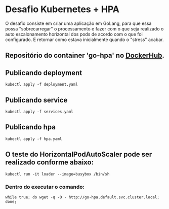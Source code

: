 # Desafio Kubernetes + HPA

O desafio consiste em criar uma aplicação em GoLang, para que essa possa "sobrecarregar" o processamento e fazer com o que seja realizado o auto escalonamento horizontal dos pods de acordo com o que foi configurado. E retornar como estava inicialmente quando o "stress" acabar.

## Repositório do container 'go-hpa' no [DockerHub](https://hub.docker.com/r/pereiraze/go-hpa).

## Publicando deployment

```
kubectl apply -f deployment.yaml
```

## Publicando service

```
kubectl apply -f services.yaml
```

## Publicando hpa

```
kubectl apply -f hpa.yaml
```

## O teste do HorizontalPodAutoScaler pode ser realizado conforme abaixo:

```
kubectl run -it loader --image=busybox /bin/sh
```

### Dentro do executar o comando:

```
while true; do wget -q -O - http://go-hpa.default.svc.cluster.local; done;
```
